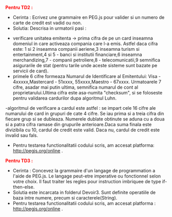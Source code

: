 <font color="red"><b>Pentru TD2 :</b></font> 
* Cerinta : Ecrivez une grammaire en PEG.js pour valider si un numero de carte de credit est vadid ou non.
* Solutia: Descrisa in urmatorii pasi : 
- verificare unitatea emitenta -> prima cifra de pe un card inseamna domeniul in care activeaza compania care l-a emis. Astfel daca cifra este: 1 si 2 inseamna companii aeriene,3 inseamna turism si entertainment,4 si 5 - banci si institutii financiare,6 inseamna merchandizing,7 - companii petroliere,8 - telecomunicatii,9 semnifica asigurarile de stat (pentru tarile unde aceste sisteme sunt bazate pe servicii de card).
- primele 6 cifre formeaza Numarul de Identificare al Emitentului: Visa - 4xxxxx,Mastercard - 51xxxx, 55xxxx,Maestro - 67xxxx. Urmatoarele 7 cifre, asadar mai putin ultima, semnifica numarul de cont al proprietarului.Ultima cifra este asa-numita "checksum", si se foloseste pentru validarea cardurilor dupa algoritmul Luhn.

-algoritmul de verificare a cardul este astfel : se impart cele 16 cifre ale numarului de card in grupuri de cate 4 cifre. Se iau prima si a treia cifra din fiecare grup si se dubleaza. Numerele dublate obtinute se aduna cu a doua si a patra cifra ramase din grupurile anterioare.Daca suma finala este divizibila cu 10, cardul de credit este valid. Daca nu, cardul de credit este invalid sau fals.
* Pentru testarea functionalitatii codului scris, am accesat platforma:  http://pegjs.org/online .

<font color="red"><b>Pentru TD3 :</b></font> 

* Cerinta : Concevez la grammaire d'un langage de programmation a l'aide de PEG.js. Le langage peut-etre imperative ou fonctionnel selon votre choix. Il faut traiter les regles pour instruction imbriquee de type if-then-else.
* Solutia este incarcata in folderul Devoir3. Sunt definite operatiile de baza intre numere, precum si caracterele(String).
* Pentru testarea functionalitatii codului scris, am accesat platforma : http://pegjs.org/online . 
